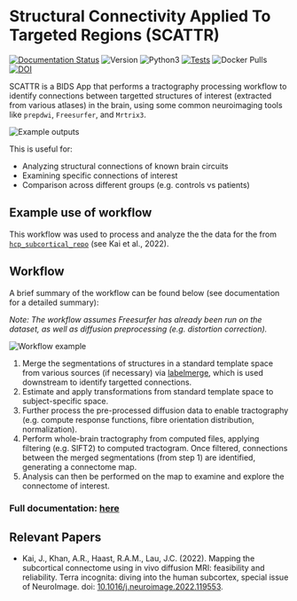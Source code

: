 # Structural Connectivity Applied To Targeted Regions (SCATTR)
[![Documentation Status](https://readthedocs.org/projects/scattr/badge/?version=stable)](https://scattr.readthedocs.io/en/stable/?badge=stable)
![Version](https://img.shields.io/github/v/tag/khanlab/scattr?label=version)
![Python3](https://img.shields.io/badge/python-3.8_|_3.9_|_3.10-blue.svg)
[![Tests](https://github.com/khanlab/scattr/actions/workflows/test.yml/badge.svg?branch=main)](https://github.com/khanlab/scattr/actions/workflows/test.yml?query=branch%3Amain)
![Docker Pulls](https://img.shields.io/docker/pulls/khanlab/scattr)
[![DOI](https://zenodo.org/badge/DOI/10.5281/zenodo.7636506.svg)](https://doi.org/10.5281/zenodo.7636506)

SCATTR is a BIDS App that performs a tractography processing workflow to 
identify connections between targetted structures of interest (extracted from
various atlases) in the brain, using some common neuroimaging tools like 
`prepdwi`, `Freesurfer`, and `Mrtrix3`.

![Example outputs](https://raw.githubusercontent.com/khanlab/scattr/main/docs/images/ex_output.png)

This is useful for:

* Analyzing structural connections of known brain circuits
* Examining specific connections of interest
* Comparison across different groups (e.g. controls vs patients)


## Example use of workflow 
This workflow was used to process and analyze the the data for the from
[`hcp_subcortical_repo`](https://github.com/kaitj/hcp_subcortical_repro) 
(see Kai et al., 2022). 

## Workflow 
A brief summary of the workflow can be found below (see documentation for
a detailed summary):

_Note: The workflow assumes Freesurfer has already been run on the dataset, as 
well as diffusion preprocessing (e.g. distortion correction)._

![Workflow example](https://raw.githubusercontent.com/khanlab/scattr/main/docs/images/workflow.png)

1. Merge the segmentations of structures in a standard template space from 
various sources (if necessary) via 
[labelmerge](https://zenodo.org/record/7636410), which is used downstream to
identify targetted connections.
1. Estimate and apply transformations from standard template space to 
subject-specific space.
1. Further process the pre-processed diffusion data to enable tractography
(e.g. compute response functions, fibre orientation distribution, 
normalization).
1. Perform whole-brain tractography from computed files, applying filtering 
(e.g. SIFT2) to computed tractogram. Once filtered, connections between the 
merged segmentations (from step 1) are identified, generating a connectome map.
1. Analysis can then be performed on the map to examine and explore the 
connectome of interest.

### **Full documentation:** [here](https://scattr.readthedocs.io/en/stable/)

## Relevant Papers

* Kai, J., Khan, A.R., Haast, R.A.M., Lau, J.C. (2022).
Mapping the subcortical connectome using in vivo diffusion MRI: feasibility
and reliability. Terra incognita: diving into the human subcortex,
special issue of NeuroImage. doi: 
[10.1016/j.neuroimage.2022.119553](https://doi.org/10.1016/j.neuroimage.2022.119553).
